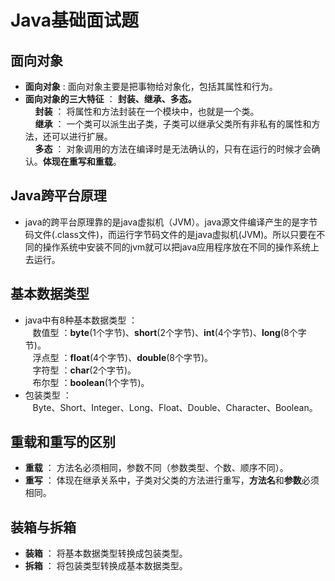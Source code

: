 # Java基础面试题

## 面向对象
- **面向对象** : 面向对象主要是把事物给对象化，包括其属性和行为。
- **面向对象的三大特征** ： **封装、继承、多态。**                                                                     <br>
  &nbsp;&nbsp;&nbsp; **封装** ： 将属性和方法封装在一个模块中，也就是一个类。                                             <br>
  &nbsp;&nbsp;&nbsp; **继承** ： 一个类可以派生出子类，子类可以继承父类所有非私有的属性和方法，还可以进行扩展。            <br>
  &nbsp;&nbsp;&nbsp; **多态** ： 对象调用的方法在编译时是无法确认的，只有在运行的时候才会确认。**体现在重写和重载**。

## Java跨平台原理
- java的跨平台原理靠的是java虚拟机（JVM）。java源文件编译产生的是字节码文件(.class文件)，而运行字节码文件的是java虚拟机(JVM)。所以只要在不同的操作系统中安装不同的jvm就可以把java应用程序放在不同的操作系统上去运行。

## 基本数据类型 
-  java中有8种基本数据类型 ：                                                                              <br>
      &nbsp;&nbsp;     数值型 ：**byte**(1个字节)、**short**(2个字节)、**int**(4个字节)、**long**(8个字节)。     <br>
      &nbsp;&nbsp;     浮点型 ：**float**(4个字节)、**double**(8个字节)。                                       <br>
      &nbsp;&nbsp;     字符型 ：**char**(2个字节)。                                                              <br>
      &nbsp;&nbsp;     布尔型 ：**boolean**(1个字节)。 
- 包装类型 ： <br>
&nbsp;&nbsp; Byte、Short、Integer、Long、Float、Double、Character、Boolean。

## 重载和重写的区别
- **重载** ： 方法名必须相同，参数不同（参数类型、个数、顺序不同）。   <br>
- **重写** ： 体现在继承关系中，子类对父类的方法进行重写，**方法名**和**参数**必须相同。

## 装箱与拆箱
- **装箱** ： 将基本数据类型转换成包装类型。
- **拆箱** ： 将包装类型转换成基本数据类型。
